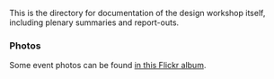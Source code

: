 This is the directory for documentation of the design workshop itself, including plenary summaries and report-outs. 

### Photos
Some event photos can be found [in this Flickr album](https://www.flickr.com/gp/143991581@N04/C732G8).
